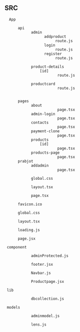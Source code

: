 SRC
---
      App

          api
                admin
                      addproduct
                           route.js
                      login
                           route.js
                      register
                           route.js
                         
                product-details
                    [id]
                            route.js
                     
                productcard
                            route.js
                 

          pages
                about
                            page.tsx
                admin-login
                            page.tsx
                contacts
                            page.tsx
                payment-clone
                            page.tsx
                products
                    [id]
                            page.tsx
                products-page
                            page.tsx
          prabjot
                addadmin
                            page.tsx

                global.css

                layout.tsx

                page.tsx

          favicon.ico

          global.css

          layout.tsx

          loading.js

          page.jsx

     component

                adminProtected.js

                footer.jsx

                Navbar.js

                Productpage.jsx

     lib

                dbcollection.js

     models

                adminmodel.js

                lens.js


                
        